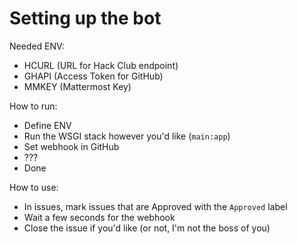 # Setting up the bot

Needed ENV:
 - HCURL (URL for Hack Club endpoint)
 - GHAPI (Access Token for GitHub)
 - MMKEY (Mattermost Key)

How to run:
 - Define ENV
 - Run the WSGI stack however you'd like (`main:app`)
 - Set webhook in GitHub
 - ???
 - Done

How to use:
 - In issues, mark issues that are Approved with the `Approved` label
 - Wait a few seconds for the webhook
 - Close the issue if you'd like (or not, I'm not the boss of you)